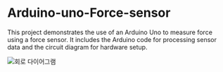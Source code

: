 # Arduino-uno-Force-sensor
This project demonstrates the use of an Arduino Uno to measure force using a force sensor. It includes the Arduino code for processing sensor data and the circuit diagram for hardware setup.

![회로 다이어그램](circuit_diagram.png)
